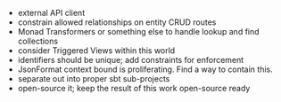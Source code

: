 - external API client
- constrain allowed relationships on entity CRUD routes
- Monad Transformers or something else to handle lookup and find collections
- consider Triggered Views within this world
- identifiers should be unique; add constraints for enforcement
- JsonFormat context bound is proliferating. Find a way to contain this.
- separate out into proper sbt sub-projects
- open-source it; keep the result of this work open-source ready
